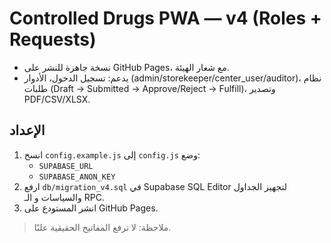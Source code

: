 # Controlled Drugs PWA — v4 (Roles + Requests)
- نسخة جاهزة للنشر على GitHub Pages، مع شعار الهيئة.
- يدعم: تسجيل الدخول، الأدوار (admin/storekeeper/center_user/auditor)، نظام طلبات (Draft → Submitted → Approve/Reject → Fulfill)، وتصدير PDF/CSV/XLSX.

## الإعداد
1) انسخ `config.example.js` إلى `config.js` وضع:
   - `SUPABASE_URL`
   - `SUPABASE_ANON_KEY`
2) ارفع `db/migration_v4.sql` في Supabase SQL Editor لتجهيز الجداول والسياسات و الـ RPC.
3) انشر المستودع على GitHub Pages.

> ملاحظة: لا ترفع المفاتيح الحقيقية علنًا.
